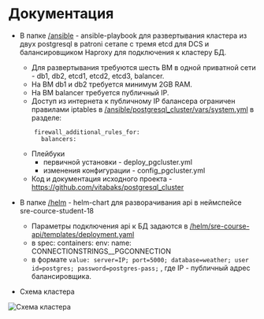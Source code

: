 # Документация

* В папке [/ansible](/ansible) - ansible-playbook для развертывания кластера из двух postgresql в patroni сетапе с тремя etcd для DCS и балансировщиком Haproxy для подключения к кластеру БД.
  * Для развертывания требуются шесть ВМ в одной приватной сети - db1, db2, etcd1, etcd2, etcd3, balancer.
  * На ВМ db1 и db2 требуется минимум 2GB RAM.
  * На ВМ balancer требуется публичный IP.
  * Доступ из интернета к публичному IP балансера ограничен правилами iptables в [/ansible/postgresql_cluster/vars/system.yml](/ansible/postgresql_cluster/vars/system.yml) в разделе:
  ```
      firewall_additional_rules_for:
        balancers:
  ```
    * Плейбуки
      * первичной установки - deploy_pgcluster.yml
      * изменения конфигурации - config_pgcluster.yml
    * Код и документация исходного проекта - https://github.com/vitabaks/postgresql_cluster
  
* В папке [/helm](/helm) - helm-chart для разворачивания api в неймспейсе sre-cource-student-18
  * Параметры подключения api к БД задаются в [/helm/sre-course-api/templates/deployment.yaml](/helm/sre-course-api/templates/deployment.yaml)
  * в spec: containers: env: name: CONNECTIONSTRINGS__PGCONNECTION
  * в формате 
  ``` value: server=IP; port=5000; database=weather; user id=postgres; password=postgres-pass; ```
  , где IP - публичный адрес балансировщика.

* Схема кластера
<picture>
  <img alt="Схема кластера" src="image.png">
</picture>
